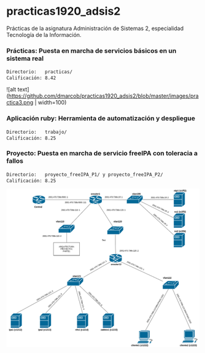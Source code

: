 # practicas1920_adsis2
Prácticas de la asignatura Administración de Sistemas 2, especialidad Tecnología de la Información.
###  Prácticas: Puesta en marcha de servicios básicos en un sistema real
    Directorio:   practicas/
    Calificación: 8.42  
![alt text](https://github.com/dmarcob/practicas1920_adsis2/blob/master/images/practica3.png | width=100)
### Aplicación ruby: Herramienta de automatización y despliegue
    Directorio:   trabajo/ 
    Calificación: 8.25
### Proyecto: Puesta en marcha de servicio freeIPA con toleracia a fallos
    Directorio:   proyecto_freeIPA_P1/ y proyecto_freeIPA_P2/
    Calificación: 8.25  
![alt text](https://github.com/dmarcob/practicas1920_adsis2/blob/master/images/proy1_parte2.png)
